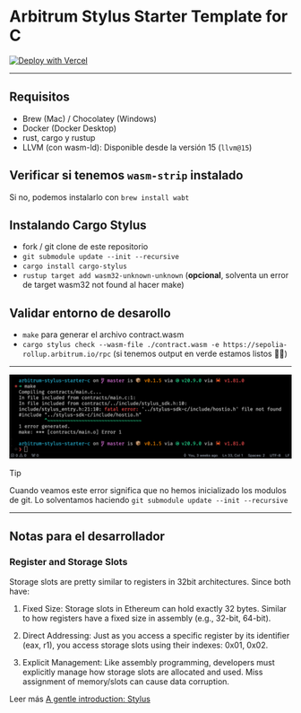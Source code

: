 # Arbitrum Stylus Starter Template for C

[![Deploy with Vercel](https://vercel.com/button)](https://vercel.com/new/clone?repository-url=https%3A%2F%2Fgithub.com%2FD3Portillo%2Farbitrum-stylus-starter-c&project-name=arbitrum-starter-c-frontend&repository-name=arbitrum-stylus-starter-c&root-directory=frontend)

---

## Requisitos

- Brew (Mac) / Chocolatey (Windows)
- Docker (Docker Desktop)
- rust, cargo y rustup
- LLVM (con wasm-ld): Disponible desde la versión 15 (`llvm@15`)

## Verificar si tenemos `wasm-strip` instalado

Si no, podemos instalarlo con `brew install wabt`

## Instalando Cargo Stylus

- fork / git clone de este repositorio
- `git submodule update --init --recursive`
- `cargo install cargo-stylus`
- `rustup target add wasm32-unknown-unknown` (**opcional**, solventa un error de target wasm32 not found al hacer make)

## Validar entorno de desarollo

- `make` para generar el archivo contract.wasm
- `cargo stylus check --wasm-file ./contract.wasm -e https://sepolia-rollup.arbitrum.io/rpc` (si tenemos output en verde estamos listos 🚀🚀)

---

![](./reference.png)

> [!TIP]
> Cuando veamos este error significa que no hemos inicializado los modulos de git. Lo solventamos haciendo `git submodule update --init --recursive`

---

## Notas para el desarrollador

### Register and Storage Slots

Storage slots are pretty similar to registers in 32bit architectures.
Since both have:

1. Fixed Size: Storage slots in Ethereum can hold exactly 32 bytes. Similar to how registers have a fixed size in assembly (e.g., 32-bit, 64-bit).

2. Direct Addressing: Just as you access a specific register by its identifier (eax, r1), you access storage slots using their indexes: 0x01, 0x02.

3. Explicit Management: Like assembly programming, developers must explicitly manage how storage slots are allocated and used. Miss assignment of memory/slots can cause data corruption.

Leer más [A gentle introduction: Stylus](https://docs.arbitrum.io/stylus/gentle-introduction)
